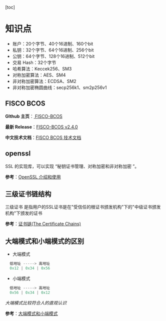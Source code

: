 [toc]

# 知识点

- 账户：20个字节、40个16进制、160个bit
- 私钥：32个字节、64个16进制、256个bit
- 公钥：64个字节、128个16进制、512个bit
- 交易 Hash：32个字节
- 哈希算法：Keccek256、SM3
- 对称加密算法：AES、SM4
- 非对称加密算法：ECDSA、SM2
- 非对称加密椭圆曲线：secp256k1、sm2p256v1

## FISCO BCOS

**GIthub 主页**：[ FISCO-BCOS](https://github.com/FISCO-BCOS/FISCO-BCOS)

**最新 Release**：[FISCO-BCOS v2.4.0](https://github.com/FISCO-BCOS/FISCO-BCOS/releases/tag/v2.4.0)

**中文技术文档**：[FISCO BCOS 技术文档](https://fisco-bcos-documentation.readthedocs.io/zh_CN/latest/)

## openssl

SSL 的实现库，可以实现 “秘钥证书管理、对称加密和非对称加密 ”。

**参考**：[OpenSSL 介绍和使用](https://www.jianshu.com/p/fb2ae3dc7986)

## 三级证书链结构

三级证书 是指用户的SSL证书是在"受信任的根证书颁发机构"下的"中级证书颁发机构"下颁发的证书

**参考**：[证书链(The Certificate Chains)](https://blog.csdn.net/wangshfa/article/details/9062149?utm_source=blogxgwz4)

## 大端模式和小端模式的区别

- 大端模式

```cpp
  低地址 -----> 高地址
  0x12 | 0x34 | 0x56 
```

- 小端模式

```cpp
  低地址 -----> 高地址
  0x56 | 0x34 | 0x12 
```

*大端模式比较符合人的直观认识*

**参考**：[大端模式和小端模式](https://zhuanlan.zhihu.com/p/97821726)